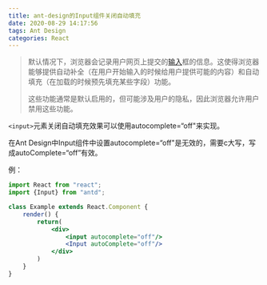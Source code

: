 ```yaml
---
title: ant-design的Input组件关闭自动填充
date: 2020-08-29 14:17:56
tags: Ant Design
categories: React
---
```


> 默认情况下，浏览器会记录用户网页上提交的[输入](https://developer.mozilla.org/en-US/docs/Web/HTML/Element/input)框的信息。这使得浏览器能够提供自动补全（在用户开始输入的时候给用户提供可能的内容）和自动填充（在加载的时候预先填充某些字段）功能。
>
> 这些功能通常是默认启用的，但可能涉及用户的隐私，因此浏览器允许用户禁用这些功能。

`<input>`元素关闭自动填充效果可以使用autocomplete=“off"来实现。

在Ant Design中Input组件中设置autocomplete=“off"是无效的，需要c大写，写成autoComplete=“off”有效。

例：

```jsx
import React from "react";
import {Input} from "antd";

class Example extends React.Component {
	render() {
        return(
        	<div>
            	<input autocomplete="off"/>
            	<Input autoComplete="off"/>
            </div>
        )
    }
}
```

